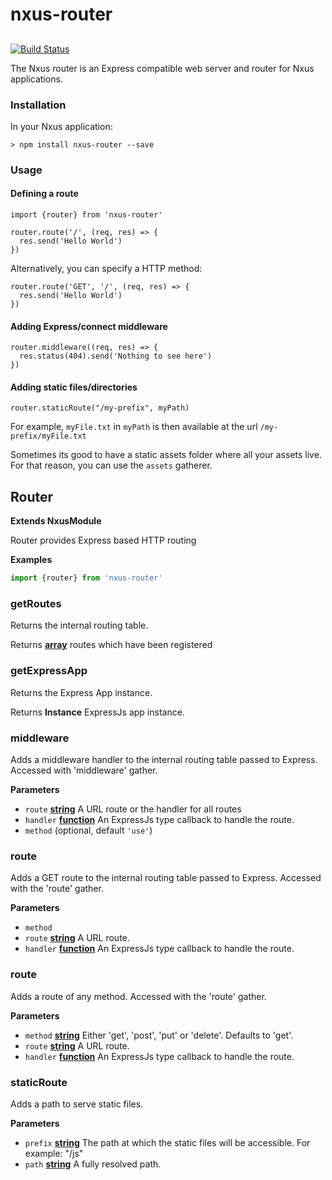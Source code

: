 # nxus-router

## 

[![Build Status](https://travis-ci.org/nxus/router.svg?branch=master)](https://travis-ci.org/nxus/router)

The Nxus router is an Express compatible web server and router for Nxus applications.

### Installation

In your Nxus application:

    > npm install nxus-router --save

### Usage

#### Defining a route

    import {router} from 'nxus-router'

    router.route('/', (req, res) => {
      res.send('Hello World')
    })

Alternatively, you can specify a HTTP method:

    router.route('GET', '/', (req, res) => {
      res.send('Hello World')
    })

#### Adding Express/connect middleware

    router.middleware((req, res) => {
      res.status(404).send('Nothing to see here')
    })

#### Adding static files/directories

    router.staticRoute("/my-prefix", myPath)

For example, `myFile.txt` in `myPath` is then available at the url `/my-prefix/myFile.txt`

Sometimes its good to have a static assets folder where all your assets live. For that reason, you can use the `assets` gatherer.

## Router

**Extends NxusModule**

Router provides Express based HTTP routing

**Examples**

```javascript
import {router} from 'nxus-router'
```

### getRoutes

Returns the internal routing table.

Returns **[array](https://developer.mozilla.org/en-US/docs/Web/JavaScript/Reference/Global_Objects/Array)** routes which have been registered

### getExpressApp

Returns the Express App instance.

Returns **Instance** ExpressJs app instance.

### middleware

Adds a middleware handler to the internal routing table passed to Express. Accessed with 'middleware' gather.

**Parameters**

-   `route` **[string](https://developer.mozilla.org/en-US/docs/Web/JavaScript/Reference/Global_Objects/String)** A URL route or the handler for all routes
-   `handler` **[function](https://developer.mozilla.org/en-US/docs/Web/JavaScript/Reference/Statements/function)** An ExpressJs type callback to handle the route.
-   `method`   (optional, default `'use'`)

### route

Adds a GET route to the internal routing table passed to Express. Accessed with the 'route' gather.

**Parameters**

-   `method`  
-   `route` **[string](https://developer.mozilla.org/en-US/docs/Web/JavaScript/Reference/Global_Objects/String)** A URL route.
-   `handler` **[function](https://developer.mozilla.org/en-US/docs/Web/JavaScript/Reference/Statements/function)** An ExpressJs type callback to handle the route.

### route

Adds a route of any method. Accessed with the 'route' gather.

**Parameters**

-   `method` **[string](https://developer.mozilla.org/en-US/docs/Web/JavaScript/Reference/Global_Objects/String)** Either 'get', 'post', 'put' or 'delete'. Defaults to 'get'.
-   `route` **[string](https://developer.mozilla.org/en-US/docs/Web/JavaScript/Reference/Global_Objects/String)** A URL route.
-   `handler` **[function](https://developer.mozilla.org/en-US/docs/Web/JavaScript/Reference/Statements/function)** An ExpressJs type callback to handle the route.

### staticRoute

Adds a path to serve static files.

**Parameters**

-   `prefix` **[string](https://developer.mozilla.org/en-US/docs/Web/JavaScript/Reference/Global_Objects/String)** The path at which the static files will be accessible. For example: "/js"
-   `path` **[string](https://developer.mozilla.org/en-US/docs/Web/JavaScript/Reference/Global_Objects/String)** A fully resolved path.
